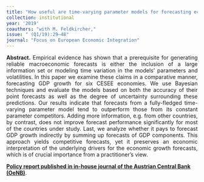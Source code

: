 ```yaml
---
title: "How useful are time-varying parameter models for forecasting economic growth in CESEE? [link](https://www.oenb.at/dam/jcr:6fd9dc73-4f02-4a88-9556-17518d08aa96/feei_Q1_2019.pdf#page=29)"
collection: institutional
year: '2019' 
coauthors: "with M. Feldkircher,"
issue: " (Q1/19):29–48"
journal: "Focus on European Economic Integration"
---
```

<p align="justify"> <b>Abstract.</b> Empirical evidence has shown that a prerequisite for generating reliable macroeconomic forecasts is either the inclusion of a large information set or modeling time variation in the models’
parameters and volatilities. In this paper we examine these claims in a comparative manner, forecasting GDP growth for six CESEE economies. We use Bayesian techniques and evaluate the models based on both the accuracy of their point forecasts as well as the degree of uncertainty surrounding these predictions. Our results indicate that forecasts from a fully-fledged time-varying parameter model tend to outperform those from its constant parameter competitors. Adding more information, e.g. from other countries, by contrast, does not improve forecast performance significantly for most of the countries under study. Last, we analyze whether it pays to forecast GDP growth indirectly by summing up forecasts of GDP components. This approach yields competitive forecasts, yet it preserves an economic interpretation of the underlying drivers for the economic growth forecasts, which is of crucial importance from a practitioner’s view.
</p>

[**Policy report published in in-house journal of the Austrian Central Bank (OeNB)**](https://www.oenb.at/dam/jcr:6fd9dc73-4f02-4a88-9556-17518d08aa96/feei_Q1_2019.pdf#page=29).


